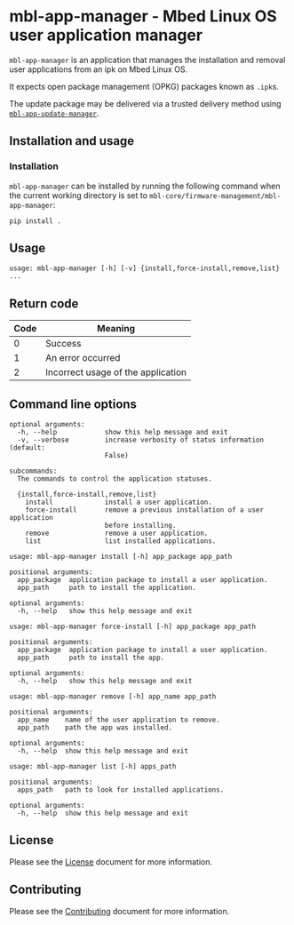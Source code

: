 # mbl-app-manager - Mbed Linux OS user application manager

`mbl-app-manager` is an application that manages the installation and removal user applications from an ipk on Mbed Linux OS.

It expects open package management (OPKG) packages known as `.ipk`s.

The update package may be delivered via a trusted delivery method using [`mbl-app-update-manager`](../mbl-app-update-manager).


## Installation and usage

### Installation

`mbl-app-manager` can be installed by running the following command when the current working directory is set to `mbl-core/firmware-management/mbl-app-manager`:
```
pip install .
```

## Usage

```
usage: mbl-app-manager [-h] [-v] {install,force-install,remove,list} ...
```

## Return code

| Code | Meaning                                           |
|------|---------------------------------------------------|
| 0    | Success                                           |
| 1    | An error occurred                                 |
| 2    | Incorrect usage of the application                |

## Command line options

```
optional arguments:
  -h, --help            show this help message and exit
  -v, --verbose         increase verbosity of status information (default:
                        False)

subcommands:
  The commands to control the application statuses.

  {install,force-install,remove,list}
    install             install a user application.
    force-install       remove a previous installation of a user application
                        before installing.
    remove              remove a user application.
    list                list installed applications.
```

```
usage: mbl-app-manager install [-h] app_package app_path

positional arguments:
  app_package  application package to install a user application.
  app_path     path to install the application.

optional arguments:
  -h, --help   show this help message and exit
```

```
usage: mbl-app-manager force-install [-h] app_package app_path

positional arguments:
  app_package  application package to install a user application.
  app_path     path to install the app.

optional arguments:
  -h, --help   show this help message and exit
```

```
usage: mbl-app-manager remove [-h] app_name app_path

positional arguments:
  app_name    name of the user application to remove.
  app_path    path the app was installed.

optional arguments:
  -h, --help  show this help message and exit
```

```
usage: mbl-app-manager list [-h] apps_path

positional arguments:
  apps_path   path to look for installed applications.

optional arguments:
  -h, --help  show this help message and exit
```

## License

Please see the [License][mbl-license] document for more information.


## Contributing

Please see the [Contributing][mbl-contributing] document for more information.


[mbl-license]: ../LICENSE.md
[mbl-contributing]: ../CONTRIBUTING.md
